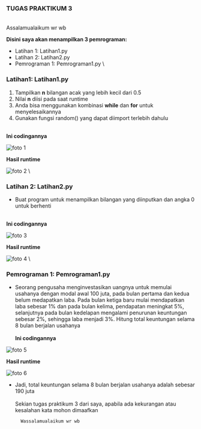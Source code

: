 ### **TUGAS PRAKTIKUM 3**
\
		Assalamualaikum wr wb


**Disini saya akan menampilkan 3 pemrograman:**
- Latihan 1: Latihan1.py
- Latihan 2: Latihan2.py
- Pemrograman 1: Pemrograman1.py
\


### **Latihan1: Latihan1.py**

1. Tampilkan **n** bilangan acak yang lebih kecil dari 0.5
2. Nilai **n** diisi pada saat runtime
3. Anda bisa menggunakan kombinasi **while** dan **for** untuk menyelesaikannya
4. Gunakan fungsi random() yang dapat diimport terlebih dahulu

\
**Ini codingannya**

![foto 
1](https://user-images.githubusercontent.com/46735362/53027096-d4b6cf80-3496-11e9-9ef5-d1ce8a6ba703.png)

**Hasil runtime**

![foto 
2](https://user-images.githubusercontent.com/46735362/53027135-f1530780-3496-11e9-8a0f-c2b421b5181b.png)
\


### **Latihan 2: Latihan2.py**

- Buat program untuk menampilkan bilangan yang diinputkan 
dan angka 0 untuk berhenti

\
**Ini codingannya**

![foto 
3](https://user-images.githubusercontent.com/46735362/53027543-bac9bc80-3497-11e9-8797-4430ec5055f1.png)

**Hasil runtime**

![foto 
4](https://user-images.githubusercontent.com/46735362/53027619-df259900-3497-11e9-8e0c-8dcfd6e6e9c9.png)
\


### **Pemrograman 1: Pemrograman1.py**

- Seorang pengusaha menginvestasikan uangnya untuk memulai usahanya 
dengan modal awal 100 juta, pada bulan pertama dan kedua belum 
medapatkan laba. Pada bulan ketiga baru mulai mendapatkan laba sebesar 
1% dan pada bulan kelima,  pendapatan meningkat 5%, selanjutnya pada 
bulan kedelapan mengalami penurunan keuntungan sebesar 2%, sehingga laba 
menjadi 3%. Hitung total keuntungan selama 8 bulan berjalan usahanya
\
\
**Ini codingannya**

![foto 
5](https://user-images.githubusercontent.com/46735362/53028193-fa44d880-3498-11e9-882d-7c51d3aed280.png)

**Hasil runtime**

![foto 
6](https://user-images.githubusercontent.com/46735362/53028265-1c3e5b00-3499-11e9-957b-b50752d154d8.png)

- Jadi, total keuntungan selama 8 bulan berjalan usahanya adalah sebesar 
190 juta
\
\
Sekian tugas praktikum 3 dari saya, apabila ada kekurangan atau 
kesalahan kata mohon dimaafkan

		Wassalamualaikum wr wb
